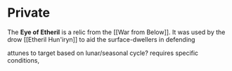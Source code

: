 
# Private
The **Eye of Etheril** is a relic from the [[War from Below]]. It was used by the drow [[Etheril Hun'iryn]] to aid the surface-dwellers in defending 



attunes to target based on lunar/seasonal cycle? requires specific conditions, 